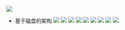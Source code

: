 ![](./image.assets/03-1.png)
- 基于磁盘的架构
![](./image.assets/03-2.png)
![](./image.assets/03-3.png)
![](./image.assets/03-4.png)
![](./image.assets/03-5.png)
![](./image.assets/03-6.png)
![](./image.assets/03-7.png)
![](./image.assets/03-8.png)
![](./image.assets/03-9.png)
![](./image.assets/03-10.png)
